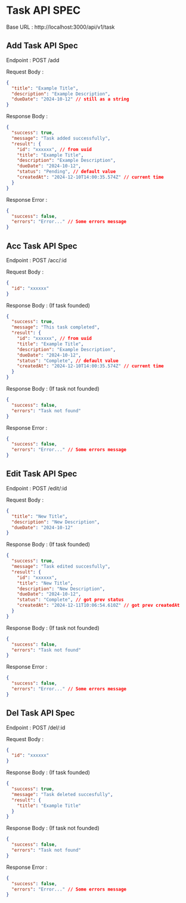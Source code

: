 # Task API SPEC

Base URL : http://localhost:3000/api/v1/task

## Add Task API Spec

Endpoint : POST /add

Request Body :

```json
{
  "title": "Example Title",
  "description": "Example Description",
  "dueDate": "2024-10-12" // still as a string
}
```

Response Body :

```json
{
  "success": true,
  "message": "Task added successfully",
  "result": {
    "id": "xxxxxx", // from uuid
    "title": "Example Title",
    "description": "Example Description",
    "dueDate": "2024-10-12",
    "status": "Pending", // default value
    "createdAt": "2024-12-10T14:00:35.574Z" // current time
  }
}
```

Response Error :

```json
{
  "success": false,
  "errors": "Error..." // Some errors message
}
```

## Acc Task API Spec

Endpoint : POST /acc/:id

Request Body :

```json
{
  "id": "xxxxxx"
}
```

Response Body : (If task founded)

```json
{
  "success": true,
  "message": "This task completed",
  "result": {
    "id": "xxxxxx", // from uuid
    "title": "Example Title",
    "description": "Example Description",
    "dueDate": "2024-10-12",
    "status": "Complete", // default value
    "createdAt": "2024-12-10T14:00:35.574Z" // current time
  }
}
```

Response Body : (If task not founded)

```json
{
  "success": false,
  "errors": "Task not found"
}
```

Response Error :

```json
{
  "success": false,
  "errors": "Error..." // Some errors message
}
```

## Edit Task API Spec

Endpoint : POST /edit/:id

Request Body :

```json
{
  "title": "New Title",
  "description": "New Description",
  "dueDate": "2024-10-12"
}
```

Response Body : (If task founded)

```json
{
  "success": true,
  "message": "Task edited succesfully",
  "result": {
    "id": "xxxxxx",
    "title": "New Title",
    "description": "New Description",
    "dueDate": "2024-10-12",
    "status": "Complete", // got prev status
    "createdAt": "2024-12-11T10:06:54.610Z" // got prev createdAt
  }
}
```

Response Body : (If task not founded)

```json
{
  "success": false,
  "errors": "Task not found"
}
```

Response Error :

```json
{
  "success": false,
  "errors": "Error..." // Some errors message
}
```

## Del Task API Spec

Endpoint : POST /del/:id

Request Body :

```json
{
  "id": "xxxxxx"
}
```

Response Body : (If task founded)

```json
{
  "success": true,
  "message": "Task deleted succesfully",
  "result": {
    "title": "Example Title"
  }
}
```

Response Body : (If task not founded)

```json
{
  "success": false,
  "errors": "Task not found"
}
```

Response Error :

```json
{
  "success": false,
  "errors": "Error..." // Some errors message
}
```

